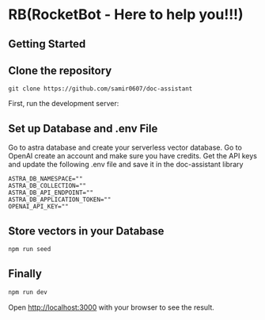 # RB(RocketBot - Here to help you!!!)



## Getting Started

## Clone the repository
  `git clone https://github.com/samir0607/doc-assistant`

First, run the development server:

## Set up Database and .env File
Go to astra database and create your serverless vector database.
Go to OpenAI create an account and make sure you have credits.
Get the API keys and update the following .env file and save it in the doc-assistant library
```.env
ASTRA_DB_NAMESPACE=""
ASTRA_DB_COLLECTION=""
ASTRA_DB_API_ENDPOINT=""
ASTRA_DB_APPLICATION_TOKEN=""
OPENAI_API_KEY=""

```

## Store vectors in your Database
```bash
npm run seed
```
## Finally
```bash
npm run dev
```

Open [http://localhost:3000](http://localhost:3000) with your browser to see the result.
